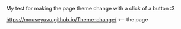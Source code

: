 My test for making the page theme change with a click of a button :3 

https://mouseyuvu.github.io/Theme-change/ <-- the page
